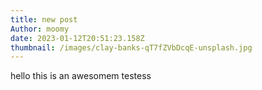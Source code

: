 ```yaml
---
title: new post
Author: moomy
date: 2023-01-12T20:51:23.158Z
thumbnail: /images/clay-banks-qT7fZVbDcqE-unsplash.jpg
---
```

h﻿ello this is an awesomem testess